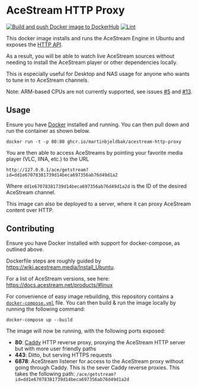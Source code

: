 # AceStream HTTP Proxy
[![Build and push Docker image to DockerHub](https://github.com/martinbjeldbak/acestream-http-proxy/actions/workflows/build-and-push-docker.yml/badge.svg?event=release)](https://github.com/martinbjeldbak/acestream-http-proxy/actions/workflows/build-and-push-docker.yml)
[![Lint](https://github.com/martinbjeldbak/acestream-http-proxy/actions/workflows/lint-dockerfile.yml/badge.svg)](https://github.com/martinbjeldbak/acestream-http-proxy/actions/workflows/lint-dockerfile.yml)

This docker image installs and runs the AceStream Engine in Ubuntu and exposes the [HTTP API](https://docs.acestream.net/en/developers/connect-to-engine/).

As a result, you will be able to watch live AceStream sources without needing
to install the AceStream player or other dependencies locally.

This is especially useful for Desktop and NAS usage for anyone who wants to
tune in to AceStream channels.

Note: ARM-based CPUs are not currently supported, see issues [#5] and [#13].

## Usage

Ensure you have [Docker](https://www.docker.com) installed and running. You can then pull down and run the container as shown below.

```console
docker run -t -p 80:80 ghcr.io/martinbjeldbak/acestream-http-proxy
```

You are then able to access AceStreams by pointing your favorite media player
(VLC, IINA, etc.) to the URL

```
http://127.0.0.1/ace/getstream?id=dd1e67078381739d14beca697356ab76d49d1a2
```

Where `dd1e67078381739d14beca697356ab76d49d1a2d` is the ID of the desired AceStream channel.

This image can also be deployed to a server, where it can proxy AceStream
content over HTTP.

## Contributing

Ensure you have Docker installed with support for docker-compose, as outlined
above.

Dockerfile steps are roughly guided by <https://wiki.acestream.media/Install_Ubuntu>.

For a list of AceStream versions, see here: <https://docs.acestream.net/products/#linux>

For convenience of easy image rebuilding, this repository contains a
[`docker-compose.yml`](./docker-compose.yml) file. You can then build & run the
image locally by running the following command:

```console
docker-compose up --build
```

The image will now be running, with the following ports exposed:

- **80**: [Caddy] HTTP reverse proxy, proxying the AceStream HTTP server but with more user friendly paths
- **443**: Ditto, but serving HTTPS requests
- **6878**: AceStream listener for access to the AceStream proxy without going
through Caddy. This is the sever Caddy reverse proxies. This takes the following path:
`/ace/getstream?id=dd1e67078381739d14beca697356ab76d49d1a2d`


[Caddy]: https://caddyserver.com/
[caddy-auto-https]: https://caddyserver.com/docs/automatic-https
[Let's Encrypt]: https://letsencrypt.org/
[#5]: https://github.com/martinbjeldbak/acestream-http-proxy/issues/5
[#13]: https://github.com/martinbjeldbak/acestream-http-proxy/issues/13
